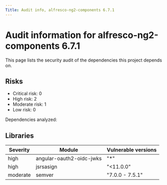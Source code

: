```yaml
---
Title: Audit info, alfresco-ng2-components 6.7.1
---
```


# Audit information for alfresco-ng2-components 6.7.1

This page lists the security audit of the dependencies this project depends on.

## Risks

- Critical risk: 0
- High risk: 2
- Moderate risk: 1
- Low risk: 0

Dependencies analyzed: 

## Libraries

| Severity | Module | Vulnerable versions |
| --- | --- | --- |
|high | angular-oauth2-oidc-jwks | &#34;*&#34; |
|high | jsrsasign | &#34;&lt;11.0.0&#34; |
|moderate | semver | &#34;7.0.0 - 7.5.1&#34; |


